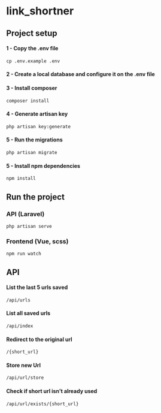 # link_shortner

## Project setup

#### 1 - Copy the .env file
```cp .env.example .env```

#### 2 - Create a local database and configure it on the .env file

#### 3 - Install composer
```composer install```

#### 4 - Generate artisan key
```php artisan key:generate```

#### 5 - Run the migrations 
```php artisan migrate```

#### 5 - Install npm dependencies
```npm install```

## Run the project
### API (Laravel)
```php artisan serve```

### Frontend (Vue, scss)
```npm run watch```

## API

#### List the last 5 urls saved
```/api/urls```
 
#### List all saved urls
```/api/index```

#### Redirect to the original url
```/{short_url}```

#### Store new Url
```/api/url/store```

#### Check if short url isn't already used
```/api/url/exists/{short_url}```
